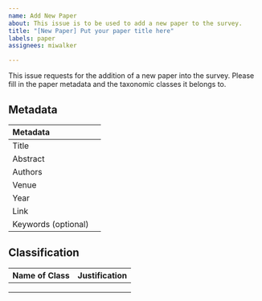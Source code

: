 ```yaml
---
name: Add New Paper
about: This issue is to be used to add a new paper to the survey.
title: "[New Paper] Put your paper title here"
labels: paper
assignees: miwalker

---
```


This issue requests for the addition of a new paper 
into the survey. Please fill in the paper metadata 
and the taxonomic classes it belongs to. 

## Metadata

| Metadata | |
|:-----|:---|
| Title | |
| Abstract | |
| Authors | |
| Venue | |
| Year | |
| Link | |
| Keywords (optional) | |

## Classification

| Name of Class | Justification |
|:-----|:---|
| | |
| | |
| | |
